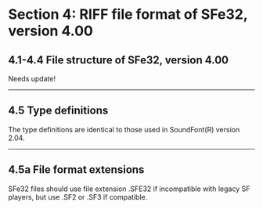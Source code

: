 # Section 4: RIFF file format of SFe32, version 4.00

## 4.1-4.4 File structure of SFe32, version 4.00

Needs update!

* * *

## 4.5 Type definitions

The type definitions are identical to those used in SoundFont(R) version 2.04.

* * *

## 4.5a File format extensions

SFe32 files should use file extension .SFE32 if incompatible with legacy SF players, but use .SF2 or .SF3 if compatible.